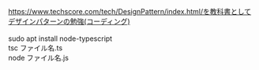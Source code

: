 https://www.techscore.com/tech/DesignPattern/index.html/を教科書としてデザインパターンの勉強(コーディング)<br><br>
sudo apt install node-typescript<br>
tsc ファイル名.ts<br>
node ファイル名.js<br>
